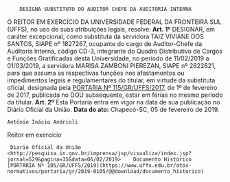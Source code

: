         DESIGNA SUBSTITUTO DO AUDITOR CHEFE DA AUDITORIA INTERNA  

 O REITOR EM EXERCÍCIO DA UNIVERSIDADE FEDERAL DA FRONTEIRA SUL (UFFS), no uso de suas atribuições legais, resolve:   **Art. 1º**  DESIGNAR, em caráter excepcional, como substituta da servidora TAIZ VIVIANE DOS SANTOS, SIAPE nº 1827267, ocupante do cargo de Auditor-Chefe da Auditoria Interna, código CD-3, integrante do Quadro Distributivo de Cargos e Funções Gratificadas desta Universidade, no período de 11/02/2019 a 01/03/2019, a servidora MARISA ZAMBONI PIEREZAN, SIAPE nº 2822821, para que assuma as respectivas funções nos afastamentos ou impedimentos legais e regulamentares do titular, em virtude da substituta oficial, designada pela [PORTARIA Nº 115/GR/UFFS/2017](https://www.uffs.edu.br/atos-normativos/portaria/gr/2017-0115), de 1º de fevereiro de 2017, publicada no DOU subsequente, estar em férias no mesmo período da titular.   **Art. 2º**  Esta Portaria entra em vigor na data de sua publicação no Diário Oficial da União.      **Data do ato:** Chapecó-SC, 05 de fevereiro de 2019.   
 

    Antônio Inácio Andrioli   
 Reitor em exercício 

     Diario Oficial da União <http://pesquisa.in.gov.br/imprensa/jsp/visualiza/index.jsp?jornal=529&pagina=35&data=06/02/2019>    Documento Histórico  [PORTARIA Nº 105/GR/UFFS/2019](https://www.uffs.edu.br/atos-normativos/portaria/gr/2019-0105/@@download/documento_historico)     
      